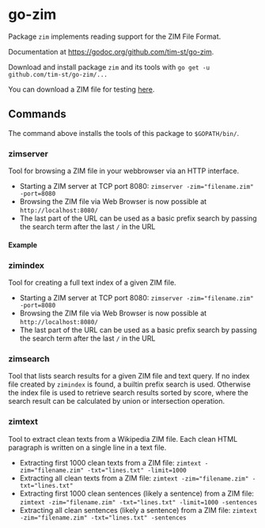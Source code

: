 # go-zim

Package `zim` implements reading support for the ZIM File Format.

Documentation at <https://godoc.org/github.com/tim-st/go-zim>.

Download and install package `zim` and its tools with `go get -u github.com/tim-st/go-zim/...`

You can download a ZIM file for testing [here](https://download.kiwix.org/zim/).

## Commands

The command above installs the tools of this package to `$GOPATH/bin/`.

### zimserver

Tool for browsing a ZIM file in your webbrowser via an HTTP interface.

* Starting a ZIM server at TCP port 8080: `zimserver -zim="filename.zim" -port=8080`
* Browsing the ZIM file via Web Browser is now possible at `http://localhost:8080/`
* The last part of the URL can be used as a basic prefix search by passing the search term after the last `/` in the URL

#### Example

### zimindex

Tool for creating a full text index of a given ZIM file.

* Starting a ZIM server at TCP port 8080: `zimserver -zim="filename.zim" -port=8080`
* Browsing the ZIM file via Web Browser is now possible at `http://localhost:8080/`
* The last part of the URL can be used as a basic prefix search by passing the search term after the last `/` in the URL

### zimsearch

Tool that lists search results for a given ZIM file and text query.
If no index file created by `zimindex` is found, a builtin prefix search is used. Otherwise the index file is used to retrieve search results sorted by score, where the search result can be calculated by union or intersection operation.

### zimtext

Tool to extract clean texts from a Wikipedia ZIM file.
Each clean HTML paragraph is written on a single line in a text file.

* Extracting first 1000 clean texts from a ZIM file: `zimtext -zim="filename.zim" -txt="lines.txt" -limit=1000`
* Extracting all clean texts from a ZIM file: `zimtext -zim="filename.zim" -txt="lines.txt"`
* Extracting first 1000 clean sentences (likely a sentence) from a ZIM file: `zimtext -zim="filename.zim" -txt="lines.txt" -limit=1000 -sentences`
* Extracting all clean sentences (likely a sentence) from a ZIM file: `zimtext -zim="filename.zim" -txt="lines.txt" -sentences`
